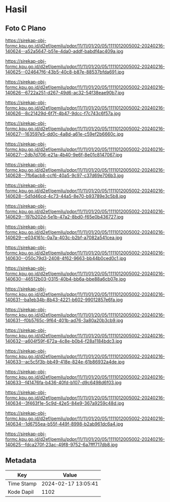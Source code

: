 # Hasil

## Foto C Plano

https://sirekap-obj-formc.kpu.go.id/d2ef/pemilu/pdpr/11/11/01/20/05/1111012005002-20240216-140624--a52a5647-b51e-4da0-addf-babdf4ac409a.jpg

https://sirekap-obj-formc.kpu.go.id/d2ef/pemilu/pdpr/11/11/01/20/05/1111012005002-20240216-140625--024647f6-43b5-40c8-b87e-88537bfda691.jpg

https://sirekap-obj-formc.kpu.go.id/d2ef/pemilu/pdpr/11/11/01/20/05/1111012005002-20240216-140626--6722a251-d267-49d6-ac32-54f38eae90b7.jpg

https://sirekap-obj-formc.kpu.go.id/d2ef/pemilu/pdpr/11/11/01/20/05/1111012005002-20240216-140626--8c21429d-6f7f-4b47-9dcc-f7c743c6f57a.jpg

https://sirekap-obj-formc.kpu.go.id/d2ef/pemilu/pdpr/11/11/01/20/05/1111012005002-20240216-140627--163597e5-dd0c-4a8d-a61e-c59ef2b6660c.jpg

https://sirekap-obj-formc.kpu.go.id/d2ef/pemilu/pdpr/11/11/01/20/05/1111012005002-20240216-140627--2db7d706-e21a-4b40-9e6f-8e01c8147067.jpg

https://sirekap-obj-formc.kpu.go.id/d2ef/pemilu/pdpr/11/11/01/20/05/1111012005002-20240216-140628--7fb6acb8-ccf6-40a5-9c97-c37d69e706b3.jpg

https://sirekap-obj-formc.kpu.go.id/d2ef/pemilu/pdpr/11/11/01/20/05/1111012005002-20240216-140628--5d1d46cd-4c73-44a5-8e70-b93789e3c5b8.jpg

https://sirekap-obj-formc.kpu.go.id/d2ef/pemilu/pdpr/11/11/01/20/05/1111012005002-20240216-140629--197b202d-5e1b-47a2-8bd0-f65e0b436727.jpg

https://sirekap-obj-formc.kpu.go.id/d2ef/pemilu/pdpr/11/11/01/20/05/1111012005002-20240216-140629--e034161c-0a7a-403c-b2bf-a7082a541cea.jpg

https://sirekap-obj-formc.kpu.go.id/d2ef/pemilu/pdpr/11/11/01/20/05/1111012005002-20240216-140630--050c79d3-2408-4f62-9663-bb44b0ced0c1.jpg

https://sirekap-obj-formc.kpu.go.id/d2ef/pemilu/pdpr/11/11/01/20/05/1111012005002-20240216-140630--46512b03-0315-40b4-bb6a-bbe88a6cb07e.jpg

https://sirekap-obj-formc.kpu.go.id/d2ef/pemilu/pdpr/11/11/01/20/05/1111012005002-20240216-140631--ba1eb34b-8b43-4221-b602-99012857e6fa.jpg

https://sirekap-obj-formc.kpu.go.id/d2ef/pemilu/pdpr/11/11/01/20/05/1111012005002-20240216-140631--f0b5765c-9f64-401b-ad76-3a80a20b3cb9.jpg

https://sirekap-obj-formc.kpu.go.id/d2ef/pemilu/pdpr/11/11/01/20/05/1111012005002-20240216-140632--a604f59f-672a-4c8e-b0b4-f28a1184bdc3.jpg

https://sirekap-obj-formc.kpu.go.id/d2ef/pemilu/pdpr/11/11/01/20/05/1111012005002-20240216-140633--ac5c5f3b-bb49-418e-824e-61b86932a4de.jpg

https://sirekap-obj-formc.kpu.go.id/d2ef/pemilu/pdpr/11/11/01/20/05/1111012005002-20240216-140633--f41476fa-b436-40fd-b107-d9c6498d6f03.jpg

https://sirekap-obj-formc.kpu.go.id/d2ef/pemilu/pdpr/11/11/01/20/05/1111012005002-20240216-140634--3f463f1e-5c9d-42e5-84e9-367a9259c48d.jpg

https://sirekap-obj-formc.kpu.go.id/d2ef/pemilu/pdpr/11/11/01/20/05/1111012005002-20240216-140634--1d6755ea-b55f-449f-8998-b2ab961dc6a4.jpg

https://sirekap-obj-formc.kpu.go.id/d2ef/pemilu/pdpr/11/11/01/20/05/1111012005002-20240216-140625--fdca270f-23ac-49f8-9752-6a7fff717db8.jpg


## Metadata

| Key        | Value               |
| ---------- | ------------------- |
| Time Stamp | 2024-02-17 13:05:41 |
| Kode Dapil | 1102                |



